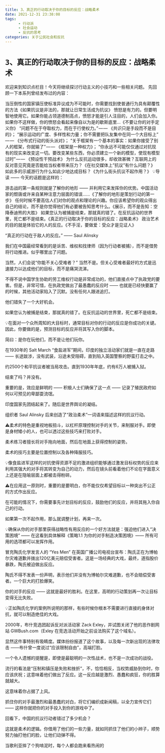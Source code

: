 ```yaml
---
title: 3、真正的行动取决于你的目标的反应：战略柔术
date: 2021-12-31 23:38:08
tags:
      - 行动派
      - 社会运动
      - 反抗的思考
categories: 关于公民社会和反抗
---
```

# `3、真正的行动取决于你的目标的反应：战略柔术` #

欢迎来到知识点栏目！今天将继续探讨行动主义的小技巧和一些相关问题。
先回顾一下本系列曾经发布过的内容：

当压倒性的国家镇压使标准异议成为不可能时，你需要找到使普通行为具有颠覆性的方法《如果抗议是非法的，那就让日常生活成为抗议》
愤怒是有力的。但要明智地使用它。如果你能占领道德制高点，愤怒才能是引人注目的，人们会加入你。如果你不这样做，你的愤怒会看起来像自以为是的歇斯底里…《不要让你的对手定义你》
“问题不在于夺取权力，而在于行使权力。” — — 《共识只是手段而不是目的》；
“展示运动的广度、多样性和力量；你不需要把队友集中在同一个大目标上” — — 《分布式行动的街头派对》；
“关于框架有一个基本的事实：如果你接受了别人的框架，你就输了” — — 《框架是一种权力》；
“你永远不可能仅仅通过对抗现有的现实来改变这一切。要改变某些东西，你必须建立一个新的模型，使现有模型过时” — — 《预设性干预战术》
为什么反抗运动很多，却收效甚微？互联网上的反对意见究竟是否能给当权者带来压力？《在社交媒体上”抗议”有什么问题？》
如此多的示威游行为什么如此少地达成目标？《为什么街头抗议不起作用？》
💡导读 —— 今天的话题是这样的：

游击战的第一条规则就是了解你的地形 —— 并利用它来发挥你的优势。中国活动家的颓唐或许来自某种注意力层面的错误……《了解你的地形是策划行动的第一步》
任何时候不要高估人们对你的观点和理论的兴趣。你应该希望你的观众得出自己的结论，而不是你觉得他们有必要被告知思考什么。《展示，而不是告知：空降泰迪熊的大胜》
如果您认为被捕是结束，那就真的错了。在反抗运动的世界里，死亡都不是结束。《真正的行动取决于你的目标的反应：战略柔术》
政治艺术的目的就是体验它的人的反应。《不手淫，要做爱：受众才是见证人》

“真正的行动在于敌人的反应。” —— Saul Alinsky

我们在中国最经常看到的是诉苦、维权和找律师（因为行动者被捕），而不是借势将行动推进。似乎哪里出了问题。

当然，人们会说“你能不关心受难者？” 当然不是。但关心受难者最好的方式是迅速接力以达成他们的目标，而不是痛哭流涕。

不得不说中国学生协助的劳工维权行动是非常成功的，他们直接点中了执政党的要害。但是，非常可惜，在执政党做出了最愚蠢的反应时 —— 也就是已经快要赢了的时候，其他活动家陷入了沉默。没有任何人跟进追打。

他们错失了一个大好机会。

如果您认为被捕是结束，那就真的错了。在反抗运动的世界里，死亡都不是结束。

💡在面对一个众所周知的大目标时，通常目标对你的行动的反应是你成功的关键。因此，你要做的是，预测目标的反应并将其写入你的脚本。

简曰：是你在玩他们，而不是让他们玩你。

在1930年的 Salt March “食盐进军”期间，印度的独立活动家们就是一直在走路 —— 长途跋涉，没有武装，沿途未受阻碍，直到陷入英国警察的野蛮打击之中。

约2500个和平抗议者被当局攻击。直到1930年年底，约有6万人被捕入狱。

结束了吗？并没有。

重要的是，效应是鲜明的 —— 积极人士们确保了这一点 —— 记录了殖民政府如何以可预见的卑鄙耍流氓。

印度国家先团结起来了。随后是世界舆论的凝结。

组织者 Saul Alinsky 后来创造了“政治柔术”一词语来描述这样的抗议行动。

⚠️柔术的特色是重视地板扭斗，以杠杆原理控制对手的关节，来制服对手。即使是身材矮小的人，也可以透过这些技巧来打败对手。

柔术练习者擅长将对手拖向地面，然后在地面上获得控制的姿势。

柔术的技巧主要是位置控制以及各种降服技巧。

💡像食盐进军这样的对抗使得资源不足的激进组织能够通过激发目标权势的反应来利用其强大的对手将其转变为自己的动力，然后在镜头前看着他们不论在字面意义上还是在隐喻层面上都被击得粉碎。


⚠️在应用这一原则时，重要的是要明白，你不能仅仅希望目标以一种突出不公正的方式作出反应。

在可能的情况下，你需要事先计划目标的反应，鼓励他们的反应，并将其拖入你自己的行动。

如果第一次不起作用，那么就调整计划，再来一次。

💡确保从你的对手那里获得战略性有用反应的一个好方法就是：强迫他们进入“决策困境” —— 在这看到具体解释《策略1.1 为你的对手制造决策困境》—— 所有可用的选项都可以发挥作用。

冒充陶氏化学发言人的 “Yes Men” 在英国广播公司电视台宣布：陶氏正在为博帕尔灾难道歉并拨出120亿美元赔偿受害者。这是一场经典的大戏，最终，道指股价暴跌，陶氏被迫做出反应。

陶氏不得不发表一份声明，表示他们并没有为博帕尔灾难道歉，也不会赔偿受害者。一个巨大的打脸爆笑。

你的对手的反应 —— 这就是最好的胜利。在这里，高明的行动策划再一次让目标变得无比失败。

💡正如陶氏化学的案例所说明的那样，有些时候你根本不需要进行直接的身体对抗，就可以制造绝佳的大戏。

2000年，布什竞选团起诉反对派活动家 Zack Exley，并试图关闭了他的恶作剧网站 GWBush.com（Exley 在竞选活动开始之前设法购买了这个域名）。

显然这件事特别有吸睛度。媒体纷纷报道了这个故事，以及每一次新出现的法律攻击 ——布什曾一度说过“应该限制自由”，高端打脸。

一个令人遗憾的提醒是，即使是最聪明的一次性战术，也不是一次成功的战役。

流行的看法是“压制和镇压是失败和挫折”，不，恰恰相反，当权势威胁到你时，你应该庆祝；这意味着他们做出了反应。这一反应越是激烈、愚蠢和疯狂，你的胜算就越大。

这意味着你占据了上风。

抓住你的对手最激烈和最愚蠢的对白，将它们编织成新闻稿，以全力宣传它们 —— 这样你就把你的对手投入到你的游戏中了。

回看下，中国的抗议行动者错过了多少机会？

这就是柔术的逻辑。你借用了他们的一些力量，就如同抓住了他们的小辫子，顺势努力抽打他们的脸，让他们动弹不得。

当歌利亚摔了个狗啃泥时，每个人都会跑来看热闹的